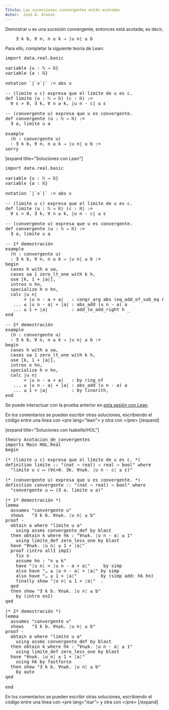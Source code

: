```yaml
---
Título: Las sucessiones convergentes están acotadas
Autor:  José A. Alonso
---
```


Demostrar u es una sucesión convergente, entonces está acotada; es decir,
<pre lang="text">
    ∃ k b, ∀ n, n ≥ k → |u n| ≤ b
</pre>

Para ello, completar la siguiente teoría de Lean:

<pre lang="lean">
import data.real.basic

variable {u : ℕ → ℝ}
variable {a : ℝ}

notation `|`x`|` := abs x

-- (limite u c) expresa que el límite de u es c.
def limite (u : ℕ → ℝ) (c : ℝ) :=
  ∀ ε > 0, ∃ k, ∀ n ≥ k, |u n - c| ≤ ε

-- (convergente u) expresa que u es convergente.
def convergente (u : ℕ → ℝ) :=
  ∃ a, limite u a

example
  (h : convergente u)
  : ∃ k b, ∀ n, n ≥ k → |u n| ≤ b :=
sorry
</pre>

[expand title="Soluciones con Lean"]

<pre lang="lean">
import data.real.basic

variable {u : ℕ → ℝ}
variable {a : ℝ}

notation `|`x`|` := abs x

-- (limite u c) expresa que el límite de u es c.
def limite (u : ℕ → ℝ) (c : ℝ) :=
  ∀ ε > 0, ∃ k, ∀ n ≥ k, |u n - c| ≤ ε

-- (convergente u) expresa que u es convergente.
def convergente (u : ℕ → ℝ) :=
  ∃ a, limite u a

-- 1ª demostración
example
  (h : convergente u)
  : ∃ k b, ∀ n, n ≥ k → |u n| ≤ b :=
begin
  cases h with a ua,
  cases ua 1 zero_lt_one with k h,
  use [k, 1 + |a|],
  intros n hn,
  specialize h n hn,
  calc |u n|
       = |u n - a + a|   : congr_arg abs (eq_add_of_sub_eq rfl)
   ... ≤ |u n - a| + |a| : abs_add (u n - a) a
   ... ≤ 1 + |a|         : add_le_add_right h _
end

-- 2ª demostración
example
  (h : convergente u)
  : ∃ k b, ∀ n, n ≥ k → |u n| ≤ b :=
begin
  cases h with a ua,
  cases ua 1 zero_lt_one with k h,
  use [k, 1 + |a|],
  intros n hn,
  specialize h n hn,
  calc |u n|
       = |u n - a + a|   : by ring_nf
   ... ≤ |u n - a| + |a| : abs_add (u n - a) a
   ... ≤ 1 + |a|         : by linarith,
end
</pre>

Se puede interactuar con la prueba anterior en <a href="https://leanprover-community.github.io/lean-web-editor/#url=https://raw.githubusercontent.com/jaalonso/Calculemus/main/src/Acotacion_de_convergentes.lean" rel="noopener noreferrer" target="_blank">esta sesión con Lean</a>.

En los comentarios se pueden escribir otras soluciones, escribiendo el código entre una línea con &#60;pre lang=&quot;lean&quot;&#62; y otra con &#60;/pre&#62;
[/expand]

[expand title="Soluciones con Isabelle/HOL"]

<pre lang="isar">
theory Acotacion_de_convergentes
imports Main HOL.Real
begin

(* (limite u c) expresa que el límite de u es c. *)
definition limite :: "(nat ⇒ real) ⇒ real ⇒ bool" where
  "limite u c ⟷ (∀ε>0. ∃k. ∀n≥k. ¦u n - c¦ ≤ ε)"

(* (convergente u) expresa que u es convergente. *)
definition convergente :: "(nat ⇒ real) ⇒ bool" where
  "convergente u ⟷ (∃ a. limite u a)"

(* 1ª demostración *)
lemma
  assumes "convergente u"
  shows   "∃ k b. ∀n≥k. ¦u n¦ ≤ b"
proof -
  obtain a where "limite u a"
    using assms convergente_def by blast
  then obtain k where hk : "∀n≥k. ¦u n - a¦ ≤ 1"
    using limite_def zero_less_one by blast
  have "∀n≥k. ¦u n¦ ≤ 1 + ¦a¦"
  proof (intro allI impI)
    fix n
    assume hn : "n ≥ k"
    have "¦u n¦ = ¦u n - a + a¦"     by simp
    also have "… ≤ ¦u n - a¦ + ¦a¦" by simp
    also have "… ≤ 1 + ¦a¦"         by (simp add: hk hn)
    finally show "¦u n¦ ≤ 1 + ¦a¦"  .
  qed
  then show "∃ k b. ∀n≥k. ¦u n¦ ≤ b"
    by (intro exI)
qed

(* 2ª demostración *)
lemma
  assumes "convergente u"
  shows   "∃ k b. ∀n≥k. ¦u n¦ ≤ b"
proof -
  obtain a where "limite u a"
    using assms convergente_def by blast
  then obtain k where hk : "∀n≥k. ¦u n - a¦ ≤ 1"
    using limite_def zero_less_one by blast
  have "∀n≥k. ¦u n¦ ≤ 1 + ¦a¦"
    using hk by fastforce
  then show "∃ k b. ∀n≥k. ¦u n¦ ≤ b"
    by auto
qed

end
</pre>

En los comentarios se pueden escribir otras soluciones, escribiendo el código entre una línea con &#60;pre lang=&quot;isar&quot;&#62; y otra con &#60;/pre&#62;
[/expand]
